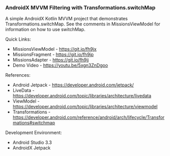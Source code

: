 ### AndroidX MVVM Filtering with Transformations.switchMap

A simple AndroidX Kotlin MVVM project that demonstrates Transformations.switchMap. See the comments in MissionsViewModel for information on how to use switchMap.

Quick Links:

* MissionsViewModel - https://git.io/fh9jx
* MissionsFragment - https://git.io/fh9jp
* MissionsAdapter - https://git.io/fh9jj
* Demo Video - https://youtu.be/5xgn3ZnDgoo

References:

* Android Jetpack - https://developer.android.com/jetpack/
* LiveData - https://developer.android.com/topic/libraries/architecture/livedata
* ViewModel - https://developer.android.com/topic/libraries/architecture/viewmodel
* Transformations - https://developer.android.com/reference/android/arch/lifecycle/Transformations#switchmap

Development Environment:

* Android Studio 3.3
* AndroidX Jetpack